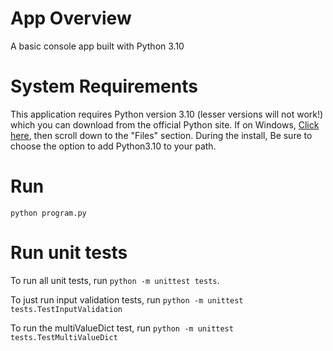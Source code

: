# App Overview

A basic console app built with Python 3.10

# System Requirements
This application requires Python version 3.10 (lesser versions will not work!) which you can download from the official Python site. If on Windows, [Click here](https://www.python.org/downloads/release/python-3100/), then scroll down to the "Files" section. During the install, Be sure to choose the option to add Python3.10 to your path.

# Run

`python program.py`

# Run unit tests

To run all unit tests, run `python -m unittest tests`. 

To just run input validation tests, run `python -m unittest tests.TestInputValidation` 

To run the multiValueDict test, run `python -m unittest tests.TestMultiValueDict`
